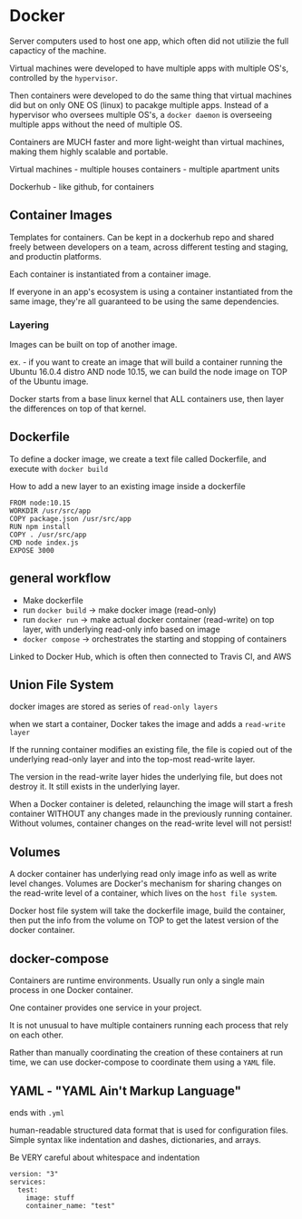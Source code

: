 # Docker

Server computers used to host one app, which often did not utilizie the full capacticy of the machine.

Virtual machines were developed to have multiple apps with multiple OS's, controlled by the `hypervisor`.

Then containers were developed to do the same thing that virtual machines did but on only ONE OS (linux) to pacakge multiple apps. Instead of a hypervisor who oversees multiple OS's, a `docker daemon` is overseeing multiple apps without the need of multiple OS.

Containers are MUCH faster and more light-weight than virtual machines, making them highly scalable and portable.

Virtual machines - multiple houses
containers - multiple apartment units

Dockerhub - like github, for containers

## Container Images

Templates for containers. Can be kept in a dockerhub repo and shared freely between developers on a team, across different testing and staging, and productin platforms.

Each container is instantiated from a container image.

If everyone in an app's ecosystem is using a container instantiated from the same image, they're all guaranteed to be using the same dependencies.

### Layering

Images can be built on top of another image.

ex. - if you want to create an image that will build a container running the Ubuntu 16.0.4 distro AND node 10.15, we can build the node image on TOP of the Ubuntu image.

Docker starts from a base linux kernel that ALL containers use, then layer the differences on top of that kernel.

## Dockerfile

To define a docker image, we create a text file called Dockerfile, and execute with `docker build`

How to add a new layer to an existing image inside a dockerfile

```
FROM node:10.15
WORKDIR /usr/src/app
COPY package.json /usr/src/app
RUN npm install
COPY . /usr/src/app
CMD node index.js
EXPOSE 3000
```

## general workflow

- Make dockerfile
- run `docker build` -> make docker image (read-only)
- run `docker run` -> make actual docker container (read-write) on top layer, with underlying read-only info based on image
- `docker compose` -> orchestrates the starting and stopping of containers

Linked to Docker Hub, which is often then connected to Travis CI, and AWS

## Union File System

docker images are stored as series of `read-only layers`

when we start a container, Docker takes the image and adds a `read-write layer`

If the running container modifies an existing file, the file is copied out of the underlying read-only layer and into the top-most read-write layer.

The version in the read-write layer hides the underlying file, but does not destroy it. It still exists in the underlying layer.

When a Docker container is deleted, relaunching the image will start a fresh container WITHOUT any changes made in the previously running container. Without volumes, container changes on the read-write level will not persist!

## Volumes

A docker container has underlying read only image info as well as write level changes.
Volumes are Docker's mechanism for sharing changes on the read-write level of a container, which lives on the `host file system`.

Docker host file system will take the dockerfile image, build the container, then put the info from the volume on TOP to get the latest version of the docker container.

## docker-compose

Containers are runtime environments. Usually run only a single main process in one Docker container.

One container provides one service in your project.

It is not unusual to have multiple containers running each process that rely on each other.

Rather than manually coordinating the creation of these containers at run time, we can use docker-compose to coordinate them using a `YAML` file.

## YAML - "YAML Ain't Markup Language"

ends with `.yml`

human-readable structured data format that is used for configuration files. Simple syntax like indentation and dashes, dictionaries, and arrays.

Be VERY careful about whitespace and indentation

```
version: "3"
services:
  test:
    image: stuff
    container_name: "test"
```
